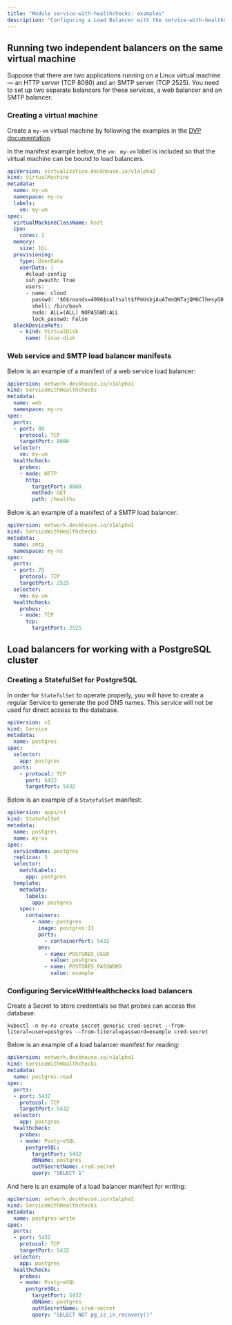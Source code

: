 ```yaml
---
title: "Module service-with-healthchecks: examples"
description: "Configuring a Load Balancer with the service-with-healthchecks Module in Deckhouse Kubernetes Platform"
---
```


## Running two independent balancers on the same virtual machine

Suppose that there are two applications running on a Linux virtual machine — an HTTP server (TCP 8080) and an SMTP server (TCP 2525). You need to set up two separate balancers for these services, a web balancer and an SMTP balancer.

### Creating a virtual machine

Create a `my-vm` virtual machine by following the examples in the [DVP documentation](https://deckhouse.io/products/virtualization-platform/documentation/user/resource-management/virtual-machines.html).

In the manifest example below, the `vm: my-vm` label is included so that the virtual machine can be bound to load balancers.

```yaml
apiVersion: virtualization.deckhouse.io/v1alpha2
kind: VirtualMachine
metadata:
  name: my-vm
  namespace: my-ns
  labels:
    vm: my-vm
spec:
  virtualMachineClassName: host
  cpu:
    cores: 1
  memory:
    size: 1Gi
  provisioning:
    type: UserData
    userData: |
      #cloud-config
      ssh_pwauth: True
      users:
      - name: cloud
        passwd: '$6$rounds=4096$saltsalt$fPmUsbjAuA7mnQNTajQM6ClhesyG0.yyQhvahas02ejfMAq1ykBo1RquzS0R6GgdIDlvS.kbUwDablGZKZcTP/'
        shell: /bin/bash
        sudo: ALL=(ALL) NOPASSWD:ALL
        lock_passwd: False      
  blockDeviceRefs:
    - kind: VirtualDisk
      name: linux-disk
```

### Web service and SMTP load balancer manifests

Below is an example of a manifest of a web service load balancer:

```yaml
apiVersion: network.deckhouse.io/v1alpha1
kind: ServiceWithHealthchecks
metadata:
  name: web
  namespace: my-ns
spec:
  ports:
  - port: 80
    protocol: TCP
    targetPort: 8080
  selector:
    vm: my-vm
  healthcheck:
    probes:
    - mode: HTTP
      http:
        targetPort: 8080
        method: GET
        path: /healthz
```

Below is an example of a manifest of a SMTP load balancer:

```yaml
apiVersion: network.deckhouse.io/v1alpha1
kind: ServiceWithHealthchecks
metadata:
  name: smtp
  namespace: my-ns
spec:
  ports:
  - port: 25
    protocol: TCP
    targetPort: 2525
  selector:
    vm: my-vm
  healthcheck:
    probes:
    - mode: TCP
      tcp:
        targetPort: 2525
```

## Load balancers for working with a PostgreSQL cluster

### Creating a StatefulSet for PostgreSQL

In order for `StatefulSet` to operate properly, you will have to create a regular Service to generate the pod DNS names. This service will not be used for direct access to the database.

```yaml
apiVersion: v1
kind: Service
metadata:
  name: postgres
spec:
  selector:
    app: postgres
  ports:
    - protocol: TCP
      port: 5432
      targetPort: 5432
```

Below is an example of a `StatefulSet` manifest:

```yaml
apiVersion: apps/v1
kind: StatefulSet
metadata:
  name: postgres
  name: my-ns
spec:
  serviceName: postgres
  replicas: 3
  selector:
    matchLabels:
      app: postgres
  template:
    metadata:
      labels:
        app: postgres
    spec:
      containers:
        - name: postgres
          image: postgres:13
          ports:
            - containerPort: 5432
          env:
            - name: POSTGRES_USER
              value: postgres
            - name: POSTGRES_PASSWORD
              value: example
```

### Configuring ServiceWithHealthchecks load balancers

Create a Secret to store credentials so that probes can access the database:

```shell
kubectl -n my-ns create secret generic cred-secret --from-literal=user=postgres --from-literal=password=example cred-secret
```

Below is an example of a load balancer manifest for reading:

```yaml
apiVersion: network.deckhouse.io/v1alpha1
kind: ServiceWithHealthchecks
metadata:
  name: postgres-read
spec:
  ports:
  - port: 5432
    protocol: TCP
    targetPort: 5432
  selector:
    app: postgres
  healthcheck:
    probes:
    - mode: PostgreSQL
      postgreSQL:
        targetPort: 5432
        dbName: postgres
        authSecretName: cred-secret
        query: "SELECT 1"
```

And here is an example of a load balancer manifest for writing:

```yaml
apiVersion: network.deckhouse.io/v1alpha1
kind: ServiceWithHealthchecks
metadata:
  name: postgres-write
spec:
  ports:
  - port: 5432
    protocol: TCP
    targetPort: 5432
  selector:
    app: postgres
  healthcheck:
    probes:
    - mode: PostgreSQL
      postgreSQL:
        targetPort: 5432
        dbName: postgres
        authSecretName: cred-secret
        query: "SELECT NOT pg_is_in_recovery()"
```
